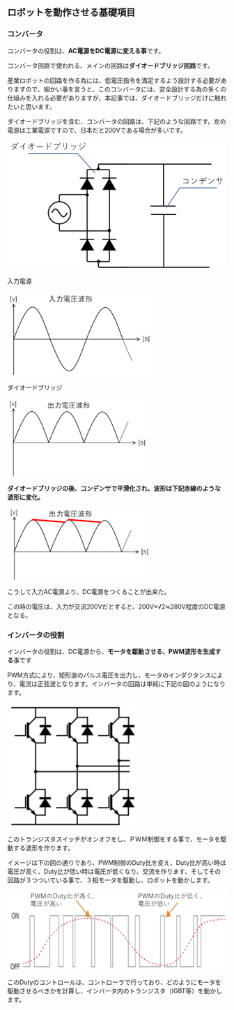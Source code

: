 ## ロボットを動作させる基礎項目

### コンバータ

コンバータの役割は、**AC電源をDC電源に変える事**です。

コンバータ回路で使われる、メインの回路は**ダイオードブリッジ回路**です。

産業ロボットの回路を作る為には、低電圧指令を満足するよう設計する必要がありますので、細かい事を言うと、このコンバータには、安全設計する為の多くの仕組みを入れる必要がありますが、本記事では、ダイオードブリッジだけに触れたいと思います。

ダイオードブリッジを含む、コンバータの回路は、下記のような回路です。左の電源は工業電源ですので、日本だと200Vである場合が多いです。

![1749865997694](image/basic-power-elec/1749865997694.png)

入力電源

![1749866037784](image/basic-power-elec/1749866037784.png)

ダイオードブリッジ

![1749866058320](image/basic-power-elec/1749866058320.png)

**ダイオードブリッジの後、コンデンサで平滑化され、波形は下記赤線のような波形に変化。**

![1749866078559](image/basic-power-elec/1749866078559.png)

こうして入力AC電源より、DC電源をつくることが出来た。

この時の電圧は、入力が交流200Vだとすると、200V×√2≒280V程度のDC電源となる。


### インバータの役割

インバータの役割は、DC電源から、**モータを駆動させる、PWM波形を生成する**事です

PWM方式により、矩形波のパルス電圧を出力し、モータのインダクタンスにより、電流は正弦波となります。インバータの回路は単純に下記の図のようになります。

![1749866181056](image/basic-power-elec/1749866181056.png)

このトランジスタスイッチがオンオフをし、ＰＷＭ制御をする事で、モータを駆動する波形を作ります。

イメージは下の図の通りであり、PWM制御のDuty比を変え、Duty比が高い時は電圧が高く、Duty比が低い時は電圧が低くなり、交流を作ります、そしてその回路が３つついている事で、３相モータを駆動し、ロボットを動かします。

![1749866233380](image/basic-power-elec/1749866233380.png)

このDutyのコントロールは、コントローラで行っており、どのようにモータを駆動させるべきかを計算し、インバータ内のトランジスタ（IGBT等）を動かします。
